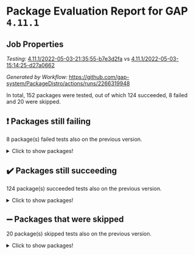 # Package Evaluation Report for GAP `4.11.1`

## Job Properties

*Testing:* [4.11.1/2022-05-03-21:35:55-b7e3d2fa](https://github.com/gap-system/PackageDistro/blob/data/reports/4.11.1/2022-05-03-21:35:55-b7e3d2fa) vs [4.11.1/2022-05-03-15:14:25-d27a0662](https://github.com/gap-system/PackageDistro/blob/data/reports/4.11.1/2022-05-03-15:14:25-d27a0662)

*Generated by Workflow:* https://github.com/gap-system/PackageDistro/actions/runs/2266319948

In total, 152 packages were tested, out of which 124 succeeded, 8 failed and 20 were skipped.

## :exclamation: Packages still failing

8 package(s) failed tests also on the previous version.
<details><summary>Click to show packages!</summary>

- fining 1.4.1 [(failure)](https://github.com/gap-system/PackageDistro/runs/6280532220?check_suite_focus=true)
- francy 1.2.4 [(failure)](https://github.com/gap-system/PackageDistro/runs/6280532886?check_suite_focus=true)
- hap 1.39 [(failure)](https://github.com/gap-system/PackageDistro/runs/6280534011?check_suite_focus=true)
- normalizinterface 1.3.2 [(failure)](https://github.com/gap-system/PackageDistro/runs/6280536456?check_suite_focus=true)
- packagemanager 1.2 [(failure)](https://github.com/gap-system/PackageDistro/runs/6280536745?check_suite_focus=true)
- recog 1.3.2 [(failure)](https://github.com/gap-system/PackageDistro/runs/6280537627?check_suite_focus=true)
- semigroups 4.0.0 [(failure)](https://github.com/gap-system/PackageDistro/runs/6280538116?check_suite_focus=true)
- transgrp 3.6.1 [(failure)](https://github.com/gap-system/PackageDistro/runs/6280539571?check_suite_focus=true)
</details>

## :heavy_check_mark: Packages still succeeding

124 package(s) succeeded tests also on the previous version.
<details><summary>Click to show packages!</summary>

- ace 5.4 [(success)](https://github.com/gap-system/PackageDistro/runs/6280528817?check_suite_focus=true)
- aclib 1.3.2 [(success)](https://github.com/gap-system/PackageDistro/runs/6280528897?check_suite_focus=true)
- agt 0.2 [(success)](https://github.com/gap-system/PackageDistro/runs/6280528971?check_suite_focus=true)
- alnuth 3.2.1 [(success)](https://github.com/gap-system/PackageDistro/runs/6280529074?check_suite_focus=true)
- anupq 3.2.6 [(success)](https://github.com/gap-system/PackageDistro/runs/6280529179?check_suite_focus=true)
- atlasrep 2.1.2 [(success)](https://github.com/gap-system/PackageDistro/runs/6280529259?check_suite_focus=true)
- autodoc 2022.03.10 [(success)](https://github.com/gap-system/PackageDistro/runs/6280529317?check_suite_focus=true)
- automata 1.15 [(success)](https://github.com/gap-system/PackageDistro/runs/6280529396?check_suite_focus=true)
- automgrp 1.3.2 [(success)](https://github.com/gap-system/PackageDistro/runs/6280529481?check_suite_focus=true)
- autpgrp 1.10.2 [(success)](https://github.com/gap-system/PackageDistro/runs/6280529539?check_suite_focus=true)
- cap 2022.05-02 [(success)](https://github.com/gap-system/PackageDistro/runs/6280529611?check_suite_focus=true)
- caratinterface 2.3.3 [(success)](https://github.com/gap-system/PackageDistro/runs/6280529688?check_suite_focus=true)
- cddinterface 2020.06.24 [(success)](https://github.com/gap-system/PackageDistro/runs/6280529773?check_suite_focus=true)
- circle 1.6.5 [(success)](https://github.com/gap-system/PackageDistro/runs/6280529837?check_suite_focus=true)
- cohomolo 1.6.10 [(success)](https://github.com/gap-system/PackageDistro/runs/6280529906?check_suite_focus=true)
- congruence 1.2.4 [(success)](https://github.com/gap-system/PackageDistro/runs/6280529965?check_suite_focus=true)
- corelg 1.56 [(success)](https://github.com/gap-system/PackageDistro/runs/6280530029?check_suite_focus=true)
- crime 1.6 [(success)](https://github.com/gap-system/PackageDistro/runs/6280530118?check_suite_focus=true)
- crisp 1.4.5 [(success)](https://github.com/gap-system/PackageDistro/runs/6280530214?check_suite_focus=true)
- crypting 0.10 [(success)](https://github.com/gap-system/PackageDistro/runs/6280530313?check_suite_focus=true)
- cryst 4.1.24 [(success)](https://github.com/gap-system/PackageDistro/runs/6280530420?check_suite_focus=true)
- crystcat 1.1.9 [(success)](https://github.com/gap-system/PackageDistro/runs/6280530508?check_suite_focus=true)
- ctbllib 1.3.4 [(success)](https://github.com/gap-system/PackageDistro/runs/6280530610?check_suite_focus=true)
- cubefree 1.19 [(success)](https://github.com/gap-system/PackageDistro/runs/6280530728?check_suite_focus=true)
- curlinterface 2.2.2 [(success)](https://github.com/gap-system/PackageDistro/runs/6280530831?check_suite_focus=true)
- cvec 2.7.5 [(success)](https://github.com/gap-system/PackageDistro/runs/6280530947?check_suite_focus=true)
- datastructures 0.2.7 [(success)](https://github.com/gap-system/PackageDistro/runs/6280531050?check_suite_focus=true)
- deepthought 1.0.5 [(success)](https://github.com/gap-system/PackageDistro/runs/6280531176?check_suite_focus=true)
- design 1.7 [(success)](https://github.com/gap-system/PackageDistro/runs/6280531354?check_suite_focus=true)
- difsets 2.3.1 [(success)](https://github.com/gap-system/PackageDistro/runs/6280531490?check_suite_focus=true)
- digraphs 1.5.2 [(success)](https://github.com/gap-system/PackageDistro/runs/6280531588?check_suite_focus=true)
- edim 1.3.5 [(success)](https://github.com/gap-system/PackageDistro/runs/6280531679?check_suite_focus=true)
- example 4.3.1 [(success)](https://github.com/gap-system/PackageDistro/runs/6280531823?check_suite_focus=true)
- factint 1.6.3 [(success)](https://github.com/gap-system/PackageDistro/runs/6280531910?check_suite_focus=true)
- ferret 1.0.7 [(success)](https://github.com/gap-system/PackageDistro/runs/6280532040?check_suite_focus=true)
- fga 1.4.0 [(success)](https://github.com/gap-system/PackageDistro/runs/6280532135?check_suite_focus=true)
- float 1.0.3 [(success)](https://github.com/gap-system/PackageDistro/runs/6280532322?check_suite_focus=true)
- format 1.4.3 [(success)](https://github.com/gap-system/PackageDistro/runs/6280532418?check_suite_focus=true)
- forms 1.2.7 [(success)](https://github.com/gap-system/PackageDistro/runs/6280532546?check_suite_focus=true)
- fplsa 1.2.5 [(success)](https://github.com/gap-system/PackageDistro/runs/6280532643?check_suite_focus=true)
- fr 2.4.8 [(success)](https://github.com/gap-system/PackageDistro/runs/6280532774?check_suite_focus=true)
- fwtree 1.3 [(success)](https://github.com/gap-system/PackageDistro/runs/6280532996?check_suite_focus=true)
- gbnp 1.0.5 [(success)](https://github.com/gap-system/PackageDistro/runs/6280533093?check_suite_focus=true)
- generalizedmorphismsforcap 2022.05-01 [(success)](https://github.com/gap-system/PackageDistro/runs/6280533191?check_suite_focus=true)
- genss 1.6.6 [(success)](https://github.com/gap-system/PackageDistro/runs/6280533318?check_suite_focus=true)
- gradedringforhomalg 2022.03-01 [(success)](https://github.com/gap-system/PackageDistro/runs/6280533445?check_suite_focus=true)
- grape 4.8.5 [(success)](https://github.com/gap-system/PackageDistro/runs/6280533575?check_suite_focus=true)
- groupoids 1.69 [(success)](https://github.com/gap-system/PackageDistro/runs/6280533649?check_suite_focus=true)
- grpconst 2.6.2 [(success)](https://github.com/gap-system/PackageDistro/runs/6280533743?check_suite_focus=true)
- guarana 0.96.3 [(success)](https://github.com/gap-system/PackageDistro/runs/6280533835?check_suite_focus=true)
- guava 3.16 [(success)](https://github.com/gap-system/PackageDistro/runs/6280533922?check_suite_focus=true)
- hapcryst 0.1.14 [(success)](https://github.com/gap-system/PackageDistro/runs/6280534136?check_suite_focus=true)
- hecke 1.5.3 [(success)](https://github.com/gap-system/PackageDistro/runs/6280534248?check_suite_focus=true)
- help 3.5 [(success)](https://github.com/gap-system/PackageDistro/runs/6280534347?check_suite_focus=true)
- idrel 2.43 [(success)](https://github.com/gap-system/PackageDistro/runs/6280534441?check_suite_focus=true)
- images 1.3.1 [(success)](https://github.com/gap-system/PackageDistro/runs/6280534515?check_suite_focus=true)
- intpic 0.2.4 [(success)](https://github.com/gap-system/PackageDistro/runs/6280534636?check_suite_focus=true)
- io 4.7.2 [(success)](https://github.com/gap-system/PackageDistro/runs/6280534738?check_suite_focus=true)
- irredsol 1.4.3 [(success)](https://github.com/gap-system/PackageDistro/runs/6280534847?check_suite_focus=true)
- json 2.1.0 [(success)](https://github.com/gap-system/PackageDistro/runs/6280534943?check_suite_focus=true)
- jupyterkernel 1.4.1 [(success)](https://github.com/gap-system/PackageDistro/runs/6280535016?check_suite_focus=true)
- jupyterviz 1.5.1 [(success)](https://github.com/gap-system/PackageDistro/runs/6280535105?check_suite_focus=true)
- kan 1.34 [(success)](https://github.com/gap-system/PackageDistro/runs/6280535163?check_suite_focus=true)
- kbmag 1.5.9 [(success)](https://github.com/gap-system/PackageDistro/runs/6280535235?check_suite_focus=true)
- laguna 3.9.5 [(success)](https://github.com/gap-system/PackageDistro/runs/6280535321?check_suite_focus=true)
- liealgdb 2.2.1 [(success)](https://github.com/gap-system/PackageDistro/runs/6280535388?check_suite_focus=true)
- liepring 2.6 [(success)](https://github.com/gap-system/PackageDistro/runs/6280535472?check_suite_focus=true)
- liering 2.4.2 [(success)](https://github.com/gap-system/PackageDistro/runs/6280535532?check_suite_focus=true)
- linearalgebraforcap 2022.05-02 [(success)](https://github.com/gap-system/PackageDistro/runs/6280535620?check_suite_focus=true)
- loops 3.4.1 [(success)](https://github.com/gap-system/PackageDistro/runs/6280535736?check_suite_focus=true)
- lpres 1.0.3 [(success)](https://github.com/gap-system/PackageDistro/runs/6280535798?check_suite_focus=true)
- majoranaalgebras 1.4 [(success)](https://github.com/gap-system/PackageDistro/runs/6280535879?check_suite_focus=true)
- mapclass 1.4.5 [(success)](https://github.com/gap-system/PackageDistro/runs/6280535945?check_suite_focus=true)
- matgrp 0.64 [(success)](https://github.com/gap-system/PackageDistro/runs/6280536017?check_suite_focus=true)
- modisom 2.5.2 [(success)](https://github.com/gap-system/PackageDistro/runs/6280536096?check_suite_focus=true)
- modulepresentationsforcap 2022.05-01 [(success)](https://github.com/gap-system/PackageDistro/runs/6280536156?check_suite_focus=true)
- monoidalcategories 2022.05-02 [(success)](https://github.com/gap-system/PackageDistro/runs/6280536217?check_suite_focus=true)
- nconvex 2020.11-04 [(success)](https://github.com/gap-system/PackageDistro/runs/6280536279?check_suite_focus=true)
- nilmat 1.4.1 [(success)](https://github.com/gap-system/PackageDistro/runs/6280536343?check_suite_focus=true)
- nock 1.5 [(success)](https://github.com/gap-system/PackageDistro/runs/6280536392?check_suite_focus=true)
- nq 2.5.8 [(success)](https://github.com/gap-system/PackageDistro/runs/6280536522?check_suite_focus=true)
- numericalsgps 1.3.0 [(success)](https://github.com/gap-system/PackageDistro/runs/6280536582?check_suite_focus=true)
- openmath 11.5.1 [(success)](https://github.com/gap-system/PackageDistro/runs/6280536637?check_suite_focus=true)
- orb 4.8.4 [(success)](https://github.com/gap-system/PackageDistro/runs/6280536699?check_suite_focus=true)
- patternclass 2.4.2 [(success)](https://github.com/gap-system/PackageDistro/runs/6280536782?check_suite_focus=true)
- permut 2.0.4 [(success)](https://github.com/gap-system/PackageDistro/runs/6280536832?check_suite_focus=true)
- polenta 1.3.10 [(success)](https://github.com/gap-system/PackageDistro/runs/6280536881?check_suite_focus=true)
- polymaking 0.8.6 [(success)](https://github.com/gap-system/PackageDistro/runs/6280536948?check_suite_focus=true)
- primgrp 3.4.2 [(success)](https://github.com/gap-system/PackageDistro/runs/6280537025?check_suite_focus=true)
- profiling 2.5.0 [(success)](https://github.com/gap-system/PackageDistro/runs/6280537089?check_suite_focus=true)
- qpa 1.33 [(success)](https://github.com/gap-system/PackageDistro/runs/6280537158?check_suite_focus=true)
- quagroup 1.8.3 [(success)](https://github.com/gap-system/PackageDistro/runs/6280537247?check_suite_focus=true)
- radiroot 2.9 [(success)](https://github.com/gap-system/PackageDistro/runs/6280537345?check_suite_focus=true)
- rcwa 4.6.4 [(success)](https://github.com/gap-system/PackageDistro/runs/6280537446?check_suite_focus=true)
- rds 1.8 [(success)](https://github.com/gap-system/PackageDistro/runs/6280537531?check_suite_focus=true)
- repndecomp 1.2.1 [(success)](https://github.com/gap-system/PackageDistro/runs/6280537722?check_suite_focus=true)
- repsn 3.1.0 [(success)](https://github.com/gap-system/PackageDistro/runs/6280537815?check_suite_focus=true)
- resclasses 4.7.2 [(success)](https://github.com/gap-system/PackageDistro/runs/6280537919?check_suite_focus=true)
- scscp 2.3.1 [(success)](https://github.com/gap-system/PackageDistro/runs/6280538022?check_suite_focus=true)
- sglppow 2.2 [(success)](https://github.com/gap-system/PackageDistro/runs/6280538204?check_suite_focus=true)
- sgpviz 0.999.5 [(success)](https://github.com/gap-system/PackageDistro/runs/6280538326?check_suite_focus=true)
- simpcomp 2.1.14 [(success)](https://github.com/gap-system/PackageDistro/runs/6280538434?check_suite_focus=true)
- singular 2020.12.18 [(success)](https://github.com/gap-system/PackageDistro/runs/6280538558?check_suite_focus=true)
- sla 1.5.3 [(success)](https://github.com/gap-system/PackageDistro/runs/6280538636?check_suite_focus=true)
- smallgrp 1.5 [(success)](https://github.com/gap-system/PackageDistro/runs/6280538749?check_suite_focus=true)
- smallsemi 0.6.13 [(success)](https://github.com/gap-system/PackageDistro/runs/6280538853?check_suite_focus=true)
- sonata 2.9.4 [(success)](https://github.com/gap-system/PackageDistro/runs/6280538943?check_suite_focus=true)
- sophus 1.25 [(success)](https://github.com/gap-system/PackageDistro/runs/6280539018?check_suite_focus=true)
- spinsym 1.5.2 [(success)](https://github.com/gap-system/PackageDistro/runs/6280539084?check_suite_focus=true)
- symbcompcc 1.3.2 [(success)](https://github.com/gap-system/PackageDistro/runs/6280539170?check_suite_focus=true)
- thelma 1.3 [(success)](https://github.com/gap-system/PackageDistro/runs/6280539288?check_suite_focus=true)
- tomlib 1.2.9 [(success)](https://github.com/gap-system/PackageDistro/runs/6280539374?check_suite_focus=true)
- toric 1.9.5 [(success)](https://github.com/gap-system/PackageDistro/runs/6280539483?check_suite_focus=true)
- ugaly 4.0.2 [(success)](https://github.com/gap-system/PackageDistro/runs/6280539689?check_suite_focus=true)
- unipot 1.5 [(success)](https://github.com/gap-system/PackageDistro/runs/6280539787?check_suite_focus=true)
- unitlib 4.1.0 [(success)](https://github.com/gap-system/PackageDistro/runs/6280539901?check_suite_focus=true)
- utils 0.72 [(success)](https://github.com/gap-system/PackageDistro/runs/6280539974?check_suite_focus=true)
- uuid 0.7 [(success)](https://github.com/gap-system/PackageDistro/runs/6280540045?check_suite_focus=true)
- walrus 0.9991 [(success)](https://github.com/gap-system/PackageDistro/runs/6280540235?check_suite_focus=true)
- wedderga 4.10.2 [(success)](https://github.com/gap-system/PackageDistro/runs/6280540321?check_suite_focus=true)
- xmod 2.88 [(success)](https://github.com/gap-system/PackageDistro/runs/6280540399?check_suite_focus=true)
- xmodalg 1.22 [(success)](https://github.com/gap-system/PackageDistro/runs/6280540473?check_suite_focus=true)
- yangbaxter 0.10.0 [(success)](https://github.com/gap-system/PackageDistro/runs/6280540564?check_suite_focus=true)
- zeromqinterface 0.13 [(success)](https://github.com/gap-system/PackageDistro/runs/6280540648?check_suite_focus=true)
</details>

## :heavy_minus_sign: Packages that were skipped

20 package(s) skipped tests also on the previous version.
<details><summary>Click to show packages!</summary>

- 4ti2interface 2022.03-01 [(skipped)](https://github.com/gap-system/PackageDistro/runs/6280394922?check_suite_focus=true)
- browse 1.8.14 [(skipped)](https://github.com/gap-system/PackageDistro/runs/6280394922?check_suite_focus=true)
- examplesforhomalg 2022.03-01 [(skipped)](https://github.com/gap-system/PackageDistro/runs/6280394922?check_suite_focus=true)
- gapdoc 1.6.5 [(skipped)](https://github.com/gap-system/PackageDistro/runs/6280394922?check_suite_focus=true)
- gauss 2022.03-01 [(skipped)](https://github.com/gap-system/PackageDistro/runs/6280394922?check_suite_focus=true)
- gaussforhomalg 2022.03-01 [(skipped)](https://github.com/gap-system/PackageDistro/runs/6280394922?check_suite_focus=true)
- gradedmodules 2022.03-01 [(skipped)](https://github.com/gap-system/PackageDistro/runs/6280394922?check_suite_focus=true)
- homalg 2022.03-01 [(skipped)](https://github.com/gap-system/PackageDistro/runs/6280394922?check_suite_focus=true)
- homalgtocas 2022.03-01 [(skipped)](https://github.com/gap-system/PackageDistro/runs/6280394922?check_suite_focus=true)
- io_forhomalg 2022.03-01 [(skipped)](https://github.com/gap-system/PackageDistro/runs/6280394922?check_suite_focus=true)
- itc 1.5.1 [(skipped)](https://github.com/gap-system/PackageDistro/runs/6280394922?check_suite_focus=true)
- localizeringforhomalg 2022.03-01 [(skipped)](https://github.com/gap-system/PackageDistro/runs/6280394922?check_suite_focus=true)
- matricesforhomalg 2022.04-01 [(skipped)](https://github.com/gap-system/PackageDistro/runs/6280394922?check_suite_focus=true)
- modules 2022.03-01 [(skipped)](https://github.com/gap-system/PackageDistro/runs/6280394922?check_suite_focus=true)
- polycyclic 2.16 [(skipped)](https://github.com/gap-system/PackageDistro/runs/6280394922?check_suite_focus=true)
- ringsforhomalg 2022.04-01 [(skipped)](https://github.com/gap-system/PackageDistro/runs/6280394922?check_suite_focus=true)
- sco 2022.03-01 [(skipped)](https://github.com/gap-system/PackageDistro/runs/6280394922?check_suite_focus=true)
- toolsforhomalg 2022.04-03 [(skipped)](https://github.com/gap-system/PackageDistro/runs/6280394922?check_suite_focus=true)
- toricvarieties 2022.03.23 [(skipped)](https://github.com/gap-system/PackageDistro/runs/6280394922?check_suite_focus=true)
- xgap 4.31 [(skipped)](https://github.com/gap-system/PackageDistro/runs/6280394922?check_suite_focus=true)
</details>


